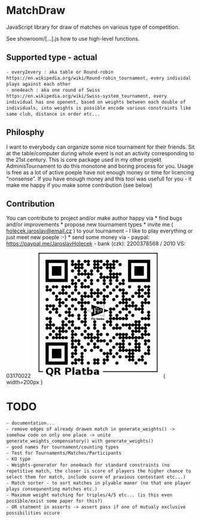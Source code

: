 # MatchDraw
JavaScript library for draw of matches on various type of competition.

See showroom/[...].js how to use high-level functions.

## Supported type - actual
    - every2every : aka table or Round-robin https://en.wikipedia.org/wiki/Round-robin_tournament, every individal plays against each other
    - one4each : aka one round of Swiss https://en.wikipedia.org/wiki/Swiss-system_tournament, every individual has one oponent, based on weights between each double of individuals, into weights is possible encode various constraints like same club, distance in order etc... 


## Philosphy
I want to everybody can organize some nice tournament for their friends. Sit at the table/computer during whole event is not an activity corresponding to the 21st century.
This is core package used in my other projekt AdminisTournament to do this monotone and boring process for you.
Usage is free as a lot of active poeple have not enough money or time for licencing "nonsense".
If you have enough money and this tool was usefull for you - it make me happy if you make some contribution (see below)

## Contribution
You can contribute to project and/or make author happy via
    * find bugs and/or improvements
    * propose new tournament types
    * invite me ( holecek.jaroslav@email.cz ) to your tournament - I like to play everything or just meet new poeple :-)
    * send some money via
        - paypal: https://paypal.me/JaroslavHolecek
        - bank (czk): 2200378568 / 2010  VS: 03170022
        ![Bank account (CZK): 2200378568 / 2010  VS: 03170022](misc/QRPlatba_na_ucet_2001870082.png "Payment in CZK"){ width=200px }




# TODO
    - documentation...
    - remove edges of already drawen match in generate_weights() -> somehow code on only one place -> unite generate_weights_compensatory() with generate_weights()
    - good names for tournament/counting types
    - Test for Tournaments/Matches/Participants
    - KO type
    - Weights-generator for one4each for standard constraints (no repetitive match, the closer is score of players the higher chance to select them for match, include score of pravious contestant etc...)
    - Match sorter - to sort matches in plyable maner (no that one player plays consequnenting matches etc.)
    - Maximum weight matching for triples/4/5 etc... (is this even possible/exist some paper for this?)
    - OR statment in asserts -> assert pass if one of mutualy exclusive possibilities occure 
